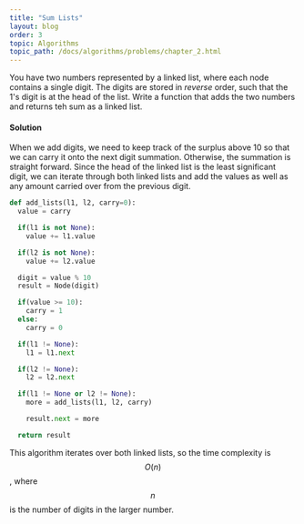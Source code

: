 ```yaml
---
title: "Sum Lists"
layout: blog
order: 3
topic: Algorithms
topic_path: /docs/algorithms/problems/chapter_2.html
---
```

You have two numbers represented by a linked list, where each node contains a single digit. The digits are stored in *reverse* order, such that the 1's digit is at the head of the list. Write a function that adds the two numbers and returns teh sum as a linked list.

#### Solution
When we add digits, we need to keep track of the surplus above 10 so that we can carry it onto the next digit summation. Otherwise, the summation is straight forward. Since the head of the linked list is the least significant digit, we can iterate through both linked lists and add the values as well as any amount carried over from the previous digit.

```python
def add_lists(l1, l2, carry=0):
  value = carry

  if(l1 is not None):
    value += l1.value

  if(l2 is not None):
    value += l2.value

  digit = value % 10
  result = Node(digit)

  if(value >= 10):
    carry = 1
  else:
    carry = 0

  if(l1 != None):
    l1 = l1.next

  if(l2 != None):
    l2 = l2.next

  if(l1 != None or l2 != None):
    more = add_lists(l1, l2, carry)

    result.next = more

  return result
```

This algorithm iterates over both linked lists, so the time complexity is $$ O(n) $$, where $$ n $$ is the number of digits in the larger number.